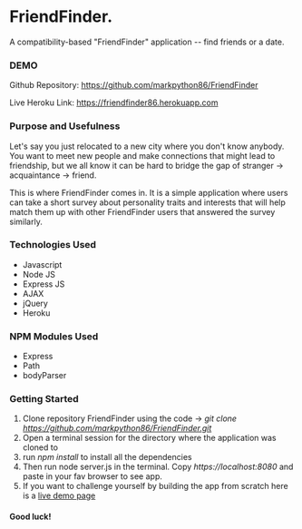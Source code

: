# FriendFinder.
A compatibility-based "FriendFinder" application -- find friends or a date.

### DEMO
Github Repository: https://github.com/markpython86/FriendFinder

Live Heroku Link: https://friendfinder86.herokuapp.com


### Purpose and Usefulness

  Let's say you just relocated to a new city where you don't know anybody. You want to meet new people and make connections 
  that might lead to friendship, but we all know it can be hard to bridge the gap of stranger -> acquaintance -> friend.
  
  This is where FriendFinder comes in. It is a simple application where users can take a short survey about personality traits   and interests that will help match them up with other FriendFinder users that answered the survey similarly. 

### Technologies Used
  * Javascript
  * Node JS
  * Express JS
  * AJAX
  * jQuery
  * Heroku
  
### NPM Modules Used
  * Express 
  * Path
  * bodyParser
  
### Getting Started
1. Clone repository FriendFinder using the code -> _git clone https://github.com/markpython86/FriendFinder.git_
1. Open a terminal session for the directory where the application was cloned to
1. run *npm install* to install all the dependencies
1. Then run node server.js in the terminal. Copy _https://localhost:8080_ and paste in your fav browser to see app.
1. If you want to challenge yourself by building the app from scratch here is a [live demo page](https://friendfinder86.herokuapp.com)



#### Good luck!